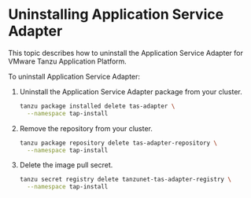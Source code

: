 # Uninstalling Application Service Adapter

This topic describes how to uninstall the Application Service Adapter for VMware Tanzu Application Platform.

To uninstall Application Service Adapter:

1. Uninstall the Application Service Adapter package from your cluster.

    ```bash
    tanzu package installed delete tas-adapter \
      --namespace tap-install
    ```

1. Remove the repository from your cluster.

    ```bash
    tanzu package repository delete tas-adapter-repository \
      --namespace tap-install
    ```

1. Delete the image pull secret.

    ```bash
    tanzu secret registry delete tanzunet-tas-adapter-registry \
      --namespace tap-install
    ```
